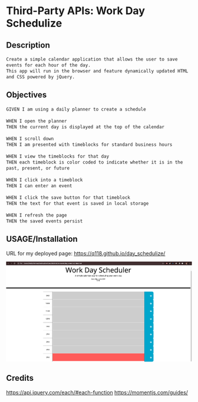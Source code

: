 # Third-Party APIs: Work Day Schedulize



## Description 
    Create a simple calendar application that allows the user to save events for each hour of the day. 
    This app will run in the browser and feature dynamically updated HTML and CSS powered by jQuery.

## Objectives
    GIVEN I am using a daily planner to create a schedule

    WHEN I open the planner
    THEN the current day is displayed at the top of the calendar

    WHEN I scroll down
    THEN I am presented with timeblocks for standard business hours

    WHEN I view the timeblocks for that day
    THEN each timeblock is color coded to indicate whether it is in the past, present, or future

    WHEN I click into a timeblock
    THEN I can enter an event

    WHEN I click the save button for that timeblock
    THEN the text for that event is saved in local storage

    WHEN I refresh the page
    THEN the saved events persist

## USAGE/Installation
 
URL for my deployed page: https://q118.github.io/day_schedulize/

![](https://github.com/Q118/day_schedulize/blob/master/Assets/Screenshot.png)



## Credits
https://api.jquery.com/each/#each-function
https://momentjs.com/guides/